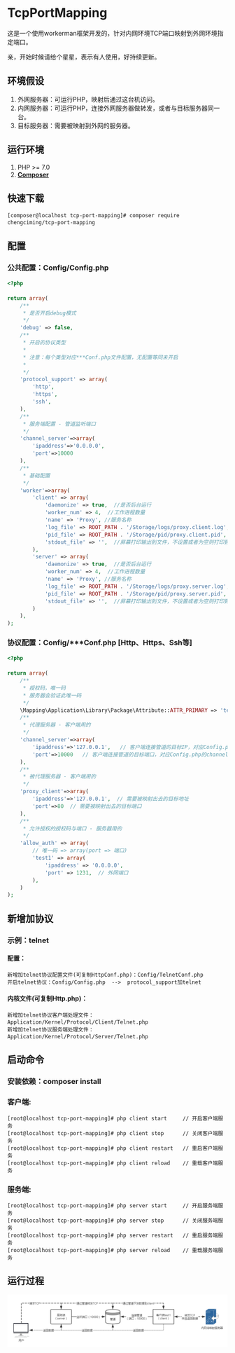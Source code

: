 <h1 align="left">TcpPortMapping</h1>

这是一个使用workerman框架开发的，针对内网环境TCP端口映射到外网环境指定端口。

亲，开始时候请给个星星，表示有人使用，好持续更新。

## 环境假设

1. 外网服务器：可运行PHP，映射后通过这台机访问。 
2. 内网服务器：可运行PHP，连接外网服务器做转发，或者与目标服务器同一台。
3. 目标服务器：需要被映射到外网的服务器。

## 运行环境

1. PHP >= 7.0
2. **[Composer](https://getcomposer.org/)**

## 快速下载

```shell
[composer@localhost tcp-port-mapping]# composer require chengciming/tcp-port-mapping
```

## 配置

### 公共配置：Config/Config.php
```php
<?php

return array(
    /**
     * 是否开启debug模式
     */
    'debug' => false,
    /**
     * 开启的协议类型
     *
     * 注意：每个类型对应***Conf.php文件配置，无配置等同未开启
     *
     */
    'protocol_support' => array(
        'http',
        'https',
        'ssh',
    ),
    /**
     * 服务端配置 - 管道监听端口
     */
    'channel_server'=>array(
        'ipaddress'=>'0.0.0.0',
        'port'=>10000
    ),
    /**
     * 基础配置
     */
    'worker'=>array(
        'client' => array(
            'daemonize' => true,  //是否后台运行
            'worker_num' => 4,  //工作进程数量
            'name' => 'Proxy', //服务名称
            'log_file' => ROOT_PATH . '/Storage/logs/proxy.client.log',  //日记文件
            'pid_file' => ROOT_PATH . '/Storage/pid/proxy.client.pid',  //服务PID文件
            'stdout_file' => '',  //屏幕打印输出到文件，不设置或者为空则打印到频幕
        ),
        'server' => array(
            'daemonize' => true,  //是否后台运行
            'worker_num' => 4,  //工作进程数量
            'name' => 'Proxy', //服务名称
            'log_file' => ROOT_PATH . '/Storage/logs/proxy.server.log',  //日记文件
            'pid_file' => ROOT_PATH . '/Storage/pid/proxy.server.pid',  //服务PID文件
            'stdout_file' => '',  //屏幕打印输出到文件，不设置或者为空则打印到频幕
        )
    ),
);
```
### 协议配置：Config/***Conf.php   [Http、Https、Ssh等]
```php
<?php

return array(
    /**
     * 授权码，唯一码
	 * 服务器会验证此唯一码
     */
    \Mapping\Application\Library\Package\Attribute::ATTR_PRIMARY => 'test1',
    /**
     * 代理服务器 - 客户端用的
     */
    'channel_server'=>array(
        'ipaddress'=>'127.0.0.1',   // 客户端连接管道的目标IP，对应Config.php的channel_server.ipaddress
        'port'=>10000   // 客户端连接管道的目标端口，对应Config.php的channel_server.port
    ),
    /**
     * 被代理服务器 - 客户端用的
     */
    'proxy_client'=>array(
        'ipaddress'=>'127.0.0.1',  // 需要被映射出去的目标地址
        'port'=>80  // 需要被映射出去的目标端口
    ),
    /**
     * 允许授权的授权码与端口 - 服务器用的
     */
    'allow_auth' => array(
        // 唯一码 => array(port => 端口)
        'test1' => array(
            'ipaddress' => '0.0.0.0',
            'port' => 1231,  // 外网端口
        ),
    )
);
```

## 新增加协议
### 示例：telnet
#### 配置：
```
新增加telnet协议配置文件(可复制HttpConf.php)：Config/TelnetConf.php
开启telnet协议：Config/Config.php  -->  protocol_support加telnet
```
#### 内核文件(可复制Http.php)：
```
新增加telnet协议客户端处理文件：Application/Kernel/Protocol/Client/Telnet.php
新增加telnet协议服务端处理文件：Application/Kernel/Protocol/Server/Telnet.php
```

## 启动命令

### 安装依赖：composer install

### 客户端:

```shell
[root@localhost tcp-port-mapping]# php client start     // 开启客户端服务
[root@localhost tcp-port-mapping]# php client stop      // 关闭客户端服务
[root@localhost tcp-port-mapping]# php client restart   // 重启客户端服务
[root@localhost tcp-port-mapping]# php client reload    // 重载客户端服务
```
### 服务端:

```shell
[root@localhost tcp-port-mapping]# php server start     // 开启服务端服务
[root@localhost tcp-port-mapping]# php server stop      // 关闭服务端服务
[root@localhost tcp-port-mapping]# php server restart   // 重启服务端服务
[root@localhost tcp-port-mapping]# php server reload    // 重载服务端服务
```

## 运行过程

![图](https://raw.githubusercontent.com/chengciming/tcp-port-mapping/master/Storage/material/working.png)

